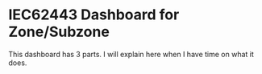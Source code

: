 # IEC62443 Dashboard for Zone/Subzone
This dashboard has 3 parts. I will explain here when I have time on what it does.
